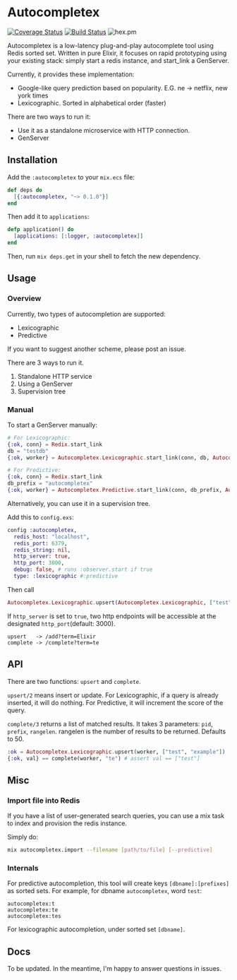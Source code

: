 # Autocompletex

[![Coverage Status](https://coveralls.io/repos/github/rickyhan/autocompletex/badge.svg?branch=master)](https://coveralls.io/github/rickyhan/autocompletex?branch=master)
[![Build Status](https://travis-ci.org/rickyhan/autocompletex.svg?branch=master)](https://travis-ci.org/rickyhan/autocompletex)
![hex.pm](https://img.shields.io/hexpm/v/autocompletex.svg)

Autocompletex is a low-latency plug-and-play autocomplete tool using Redis sorted set. Written in pure Elixir, it focuses on rapid prototyping using your existing stack: simply start a redis instance, and start_link a GenServer.

Currently, it provides these implementation:

* Google-like query prediction based on popularity. E.G. ne -> netflix, new york times 
* Lexicographic. Sorted in alphabetical order (faster)

There are two ways to run it:

* Use it as a standalone microservice with HTTP connection.
* GenServer

## Installation

Add the `:autocompletex` to your `mix.ecs` file:

```elixir
def deps do
  [{:autocompletex, "~> 0.1.0"}]
end
```

Then add it to `applications`:

```elixir
defp application() do
  [applications: [:logger, :autocompletex]]
end
```

Then, run `mix deps.get` in your shell to fetch the new dependency.


## Usage

### Overview

Currently, two types of autocompletion are supported:

* Lexicographic
* Predictive

If you want to suggest another scheme, please post an issue.

There are 3 ways to run it.

1. Standalone HTTP service
2. Using a GenServer
3. Supervision tree

### Manual

To start a GenServer manually:

```elixir
# For Lexicographic:
{:ok, conn} = Redix.start_link
db = "testdb"
{:ok, worker} = Autocompletex.Lexicographic.start_link(conn, db, Autocompletex.Lexicographic)

# For Predictive:
{:ok, conn} = Redix.start_link
db_prefix = "autocompletex"
{:ok, worker} = Autocompletex.Predictive.start_link(conn, db_prefix, Autocompletex.Predictive)
```

Alternatively, you can use it in a supervision tree.

Add this to `config.exs`:

```elixir
config :autocompletex,
  redis_host: "localhost",
  redis_port: 6379,
  redis_string: nil,
  http_server: true,
  http_port: 3000,
  debug: false, # runs :observer.start if true
  type: :lexicographic #:predictive
```

Then call

```elixir
Autocompletex.Lexicographic.upsert(Autocompletex.Lexicographic, ["test", "example"])
```

If `http_server` is set to `true`, two http endpoints will be accessible at the designated `http_port`(default: 3000).

```
upsert   -> /add?term=Elixir
complete -> /complete?term=te
```

## API

There are two functions: `upsert` and `complete`.

`upsert/2` means insert or update. For Lexicographic, if a query is already inserted, it will do nothing. For Predictive, it will increment the score of the query.

`complete/3` returns a list of matched results. It takes 3 parameters: `pid`, `prefix`, `rangelen`. rangelen is the number of results to be returned. Defaults to 50.


```elixir
:ok = Autocompletex.Lexicographic.upsert(worker, ["test", "example"])
{:ok, val} == complete(worker, "te") # assert val == ["test"]
```

## Misc

### Import file into Redis

If you have a list of user-generated search queries, you can use a mix task to index and provision the redis instance.

Simply do:

```bash
mix autocompletex.import --filename [path/to/file] [--predictive]
```

### Internals

For predictive autocompletion, this tool will create keys `[dbname]:[prefixes]` as sorted sets. For example, for dbname `autocompletex`, word `test`:

```
autocompletex:t
autocompletex:te
autocompletex:tes
```

For lexicographic autocompletion, under sorted set `[dbname]`.

## Docs

To be updated. In the meantime, I'm happy to answer questions in issues.
